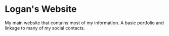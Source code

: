 # Logan's Website
My main website that contains most of my information. A basic portfolio and linkage to many of my social contacts.
